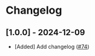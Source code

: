 # Changelog

<!-- template:
## [Unreleased] - YYYY-MM-DD

Optional release notice (any prose describing the release, e.g. feature highlights)

- [Verb] Change description ([#<PR-number>](https://github.com/quiltdata/iac/pull/<PR-number>))
-->

## [1.0.0] - 2024-12-09

- [Added] Add changelog ([#74](https://github.com/quiltdata/iac/pull/74))
